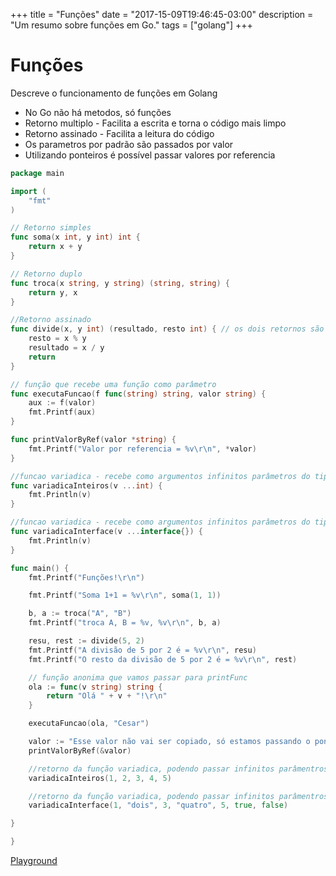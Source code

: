 +++
title = "Funções"
date = "2017-15-09T19:46:45-03:00"
description = "Um resumo sobre funções em Go."
tags = ["golang"]
+++

# Funções

Descreve o funcionamento de funções em Golang

* No Go não há metodos, só funções
* Retorno multiplo - Facilita a escrita e torna o código mais limpo
* Retorno assinado - Facilita a leitura do código
* Os parametros por padrão são passados por valor
* Utilizando ponteiros é possível passar valores por referencia

```go
package main

import (
	"fmt"
)

// Retorno simples
func soma(x int, y int) int {
	return x + y
}

// Retorno duplo
func troca(x string, y string) (string, string) {
	return y, x
}

//Retorno assinado
func divide(x, y int) (resultado, resto int) { // os dois retornos são inteiros nesse exemplo
	resto = x % y
	resultado = x / y
	return
}

// função que recebe uma função como parâmetro
func executaFuncao(f func(string) string, valor string) {
	aux := f(valor)
	fmt.Printf(aux)
}

func printValorByRef(valor *string) {
	fmt.Printf("Valor por referencia = %v\r\n", *valor)
}

//funcao variadica - recebe como argumentos infinitos parâmetros do tipo inteiro
func variadicaInteiros(v ...int) {
	fmt.Println(v)
}

//funcao variadica - recebe como argumentos infinitos parâmetros do tipo interface
func variadicaInterface(v ...interface{}) {
	fmt.Println(v)
}

func main() {
	fmt.Printf("Funções!\r\n")

	fmt.Printf("Soma 1+1 = %v\r\n", soma(1, 1))

	b, a := troca("A", "B")
	fmt.Printf("troca A, B = %v, %v\r\n", b, a)

	resu, rest := divide(5, 2)
	fmt.Printf("A divisão de 5 por 2 é = %v\r\n", resu)
	fmt.Printf("O resto da divisão de 5 por 2 é = %v\r\n", rest)

	// função anonima que vamos passar para printFunc
	ola := func(v string) string {
		return "Olá " + v + "!\r\n"
	}

	executaFuncao(ola, "Cesar")

	valor := "Esse valor não vai ser copiado, só estamos passando o ponteiro"
	printValorByRef(&valor)

	//retorno da função variadica, podendo passar infinitos parâmentros do tipo inteiro
	variadicaInteiros(1, 2, 3, 4, 5)

	//retorno da função variadica, podendo passar infinitos parâmentros do tipo interface
	variadicaInterface(1, "dois", 3, "quatro", 5, true, false)

}

}
```
[Playground](https://play.golang.org/p/zpAGhv4ZB-H)